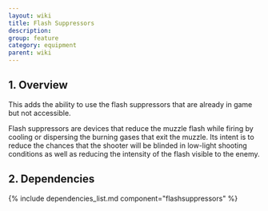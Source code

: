 ```yaml
---
layout: wiki
title: Flash Suppressors
description:
group: feature
category: equipment
parent: wiki
---
```


## 1. Overview

This adds the ability to use the flash suppressors that are already in game but not accessible.

Flash suppressors are devices that reduce the muzzle flash while firing by cooling or dispersing the burning gases that exit the muzzle. Its intent is to reduce the chances that the shooter will be blinded in low-light shooting conditions as well as reducing the intensity of the flash visible to the enemy.

## 2. Dependencies

{% include dependencies_list.md component="flashsuppressors" %}
